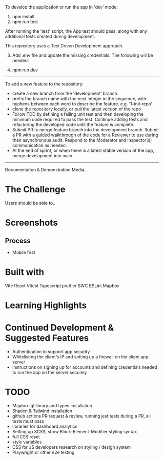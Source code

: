 To develop the application or run the app in 'dev' mode:

1. npm install
2. npm run test

After running the 'test' script, the App test should pass, along with any additional tests created during development.

This repository uses a Test Driven Development approach.

3. Add .env file and update the missing credentials.
   The following will be needed:

4. npm run dev

---

To add a new feature to the repository:

- create a new branch from the 'development' branch.
- prefix the branch name with the next integer in the sequence, with hyphens
  between each word to describe the feature. e.g. '1-init-repo'
- clone the repository locally, or pull the latest version of the repo
- Follow TDD by defining a failing unit test and then developing the minimum code required to pass the test. Continue adding tests and refactoring the developed code until the feature is complete.
- Submit PR to merge feature branch into the development branch. Submit a PR with a guided walkthrough of the code for a Reviewer to use during their asynchronous audit. Respond to the Moderator and Inspector(s) communication as needed.
- At the end of sprint, or when there is a latest stable version of the app, merge
  development into main.

---

Documentation & Demonstration Media...

# The Challenge

Users should be able to..

# Screenshots

## Process

- Mobile first

# Built with

Vite
React
Vitest
Typescript
prettier
SWC
ESLint
Mapbox

# Learning Highlights

# Continued Development & Suggested Features

- Authentication to support app security
- Whitelisting the client's IP and setting up a firewall on the client app server
- instructions on signing up for accounts and defining credentials needed to run the app on the server securely

# TODO

- Mapbox-gl library and types installation
- Shadcn & Tailwind installation
- github actions PR request & review, running jest tests during a PR, all tests must pass
- libraries for dashboard analytics
- Setting up SCSS, show Block-Element-Modifier styling syntax
- full CSS reset
- style variables
- CSS for JS developers research on styling / design system
- Playwright or other e2e testing
